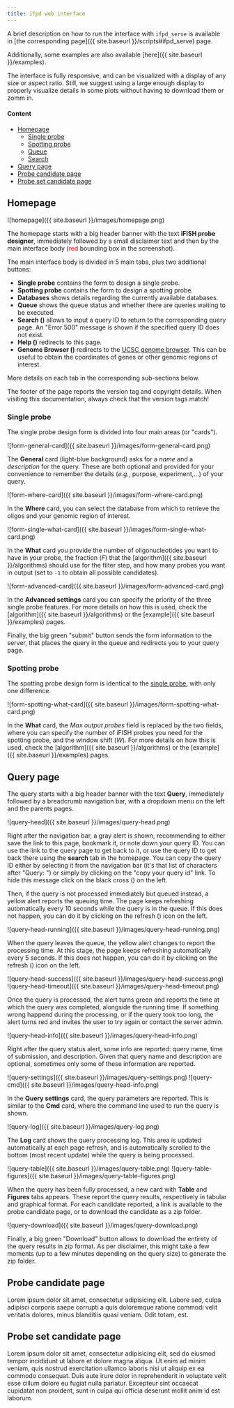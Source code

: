 ```yaml
---
title: ifpd web interface
---
```


A brief description on how to run the interface with `ifpd_serve` is available in [the corresponding page]({{ site.baseurl }}/scripts#ifpd_serve) page. 

Additionally, some examples are also available [here]({{ site.baseurl }}/examples).

The interface is fully responsive, and can be visualized with a display of any size or aspect ratio. Still, we suggest using a large enough display to properly visualize details in some plots without having to download them or zomm in.

#### Content

* [Homepage](#homepage)
    - [Single probe](#single-probe)
    - [Spotting probe](#spotting-probe)
    - [Queue](#queue)
    - [Search](#search)
* [Query page](#query-page)
* [Probe candidate page](#probe-candidate-page)
* [Probe set candidate page](#probe-set-candidate-page)

## Homepage

![homepage]({{ site.baseurl }}/images/homepage.png)

The homepage starts with a big header banner with the text **iFISH probe designer**, immediately followed by a small disclaimer text and then by the main interface body (<span style="color: red;">red</span> bounding box in the screenshot).

<p class="mb-1">The main interface body is divided in 5 main tabs, plus two additional buttons:</p>

* **Single probe** contains the form to design a single probe.
* **Spotting probe** contains the form to design a spotting probe.
* **Databases** shows details regarding the currently available databases.
* **Queue** shows the queue status and whether there are queries waiting to be executed.
* **Search (<span class="fas fa-search"></span>)** allows to input a query ID to return to the corresponding query page. An "Error 500" message is shown if the specified query ID does not exist.
* **Help (<span class="fas fa-info-circle"></span>)** redirects to this page.
* **Genome Browser (<span class="fas fa-dna"></span>)** redirects to the [UCSC genome browser](http://genome.ucsc.edu/cgi-bin/hgTracks). This can be useful to obtain the coordinates of genes or other genomic regions of interest.

More details on each tab in the corresponding sub-sections below.

The footer of the page reports the version tag and copyright details. When visiting this documentation, always check that the version tags match!

### Single probe

The single probe design form is divided into four main areas (or "cards").

![form-general-card]({{ site.baseurl }}/images/form-general-card.png)

The **General** card (light-blue background) asks for a *name* and a *description* for the query. These are both optional and provided for your convenience to remember the details (*e.g.*, purpose, experiment,...) of your query.

![form-where-card]({{ site.baseurl }}/images/form-where-card.png)

In the **Where** card, you can select the database from which to retrieve the oligos and your genomic region of interest.

![form-single-what-card]({{ site.baseurl }}/images/form-single-what-card.png)

In the **What** card you provide the number of oligonucleotides you want to have in your probe, the fraction (*F*) that the [algorithm]({{ site.baseurl }}/algorithms) should use for the filter step, and how many probes you want in output (set to `-1` to obtain all possible candidates).

![form-advanced-card]({{ site.baseurl }}/images/form-advanced-card.png)

In the **Advanced settings** card you can specify the priority of the three single probe features. For more details on how this is used, check the [algorithm]({{ site.baseurl }}/algorithms) or the [example]({{ site.baseurl }}/examples) pages.

Finally, the big <span class="text-success">green</span> "submit" button sends the form information to the server, that places the query in the queue and redirects you to your query page.

### Spotting probe

The spotting probe design form is identical to the [single probe](#single-probe), with only one difference.

![form-spotting-what-card]({{ site.baseurl }}/images/form-spotting-what-card.png)

In the **What** card, the *Max output probes* field is replaced by the two fields, where you can specify the number of iFISH probes you need for the spotting probe, and the window shift (*W*). For more details on how this is used, check the [algorithm]({{ site.baseurl }}/algorithms) or the [example]({{ site.baseurl }}/examples) pages.

## Query page

The query starts with a big header banner with the text **Query**, immediately followed by a breadcrumb navigation bar, with a dropdown menu on the left and the parents pages.

![query-head]({{ site.baseurl }}/images/query-head.png)

Right after the navigation bar, a gray alert is shown, recommending to either save the link to this page, bookmark it, or note down your query ID. You can use the link to the query page to get back to it, or use the query ID to get back there using the **search** tab in the homepage. You can copy the query ID either by selecting it from the navigation bar (it's that list of characters after "Query: ") or simply by clicking on the "copy your query id" link. To hide this message click on the black cross (<span class="fas fa-times"></span>) on the left.

Then, if the query is not processed immediately but queued instead, a <span class="text-warning">yellow</span> alert reports the queuing time. The page keeps refreshing automatically every 10 seconds while the query is in the queue. If this does not happen, you can do it by clicking on the refresh (<span class="fas fa-redo"></span>) icon on the left.

![query-head-running]({{ site.baseurl }}/images/query-head-running.png)

When the query leaves the queue, the <span class="text-warning">yellow</span> alert changes to report the processing time. At this stage, the page keeps refreshing automatically every 5 seconds. If this does not happen, you can do it by clicking on the refresh (<span class="fas fa-redo"></span>) icon on the left.

![query-head-success]({{ site.baseurl }}/images/query-head-success.png)
![query-head-timeout]({{ site.baseurl }}/images/query-head-timeout.png)

Once the query is processed, the alert turns <span class="text-success">green</span> and reports the time at which the query was completed, alongside the running time. If something wrong happend during the processing, or if the query took too long, the alert turns <span class="text-dange">red</span> and invites the user to try again or contact the server admin.

![query-head-info]({{ site.baseurl }}/images/query-head-info.png)

Right after the query status alert, some info are reported: query name, time of submission, and description. Given that query name and description are optional, sometimes only some of these information are reported.

![query-settings]({{ site.baseurl }}/images/query-settings.png)
![query-cmd]({{ site.baseurl }}/images/query-head-info.png)

In the **Query settings** card, the query parameters are reported. This is similar to the **Cmd** card, where the command line used to run the query is shown.

![query-log]({{ site.baseurl }}/images/query-log.png)

The **Log** card shows the query processing log. This area is updated automatically at each page refresh, and is automatically scrolled to the bottom (most recent update) while the query is being processed.

![query-table]({{ site.baseurl }}/images/query-table.png)
![query-table-figures]({{ site.baseurl }}/images/query-table-figures.png)

When the query has been fully processed, a new card with **Table** and **Figures** tabs appears. These report the query results, respectively in tabular and graphical format. For each candidate reported, a link is available to the probe candidate page, or to download the candidate as a zip folder.

![query-download]({{ site.baseurl }}/images/query-download.png)

Finally, a big <span class="text-success">green</span> "Download" button allows to download the entirety of the query results in zip format. As per disclaimer, this might take a few moments (up to a few minutes depending on the query size) to generate the zip folder.

## Probe candidate page

Lorem ipsum dolor sit amet, consectetur adipisicing elit. Labore sed, culpa adipisci corporis saepe corrupti a quis doloremque ratione commodi velit veritatis dolores, minus blanditiis quasi veniam. Odit totam, est.

## Probe set candidate page

Lorem ipsum dolor sit amet, consectetur adipisicing elit, sed do eiusmod
tempor incididunt ut labore et dolore magna aliqua. Ut enim ad minim veniam,
quis nostrud exercitation ullamco laboris nisi ut aliquip ex ea commodo
consequat. Duis aute irure dolor in reprehenderit in voluptate velit esse
cillum dolore eu fugiat nulla pariatur. Excepteur sint occaecat cupidatat non
proident, sunt in culpa qui officia deserunt mollit anim id est laborum.